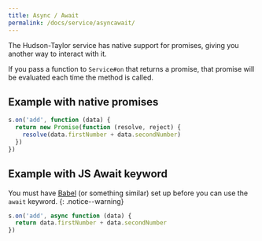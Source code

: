 ```yaml
---
title: Async / Await
permalink: /docs/service/asyncawait/
---
```


The Hudson-Taylor service has native support for promises, giving you another way to interact with it.

If you pass a function to `Service#on` that returns a promise, that promise will be evaluated each time the method is called.

## Example with native promises

```js
s.on('add', function (data) {
  return new Promise(function (resolve, reject) {
    resolve(data.firstNumber + data.secondNumber)
  })
})
```

## Example with JS Await keyword

You must have [Babel](http://babeljs.io/) (or something similar) set up before you can use the `await` keyword.
{: .notice--warning}

```js
s.on('add', async function (data) {
  return data.firstNumber + data.secondNumber
})
```
